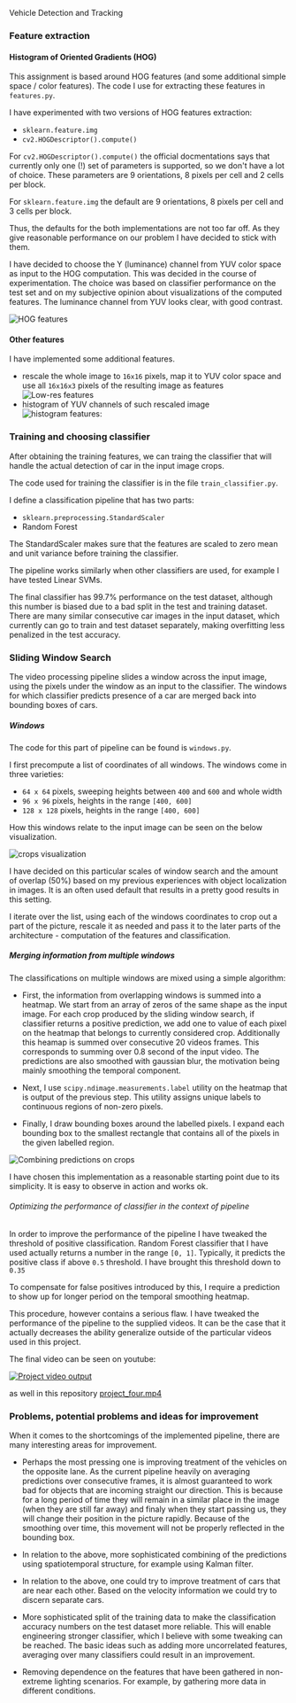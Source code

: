 Vehicle Detection and Tracking


[//]: # (Image References)

[image_hog_features]: ./img/hog_features.jpg "HOG Features Example"
[image_hist_features]: ./img/hist_features.jpg "Histogram Features Example"
[image_lowres_features]: ./img/lowres_features.jpg "Low-res Features Example"
[image_boxes_visualization]: ./img/boxes_visualization.jpg "Visualization of considered crops"
[image_combining_predictions]: ./img/combining_predictions_2.jpg "Combining predictions"

### Feature extraction
#### Histogram of Oriented Gradients (HOG)

This assignment is based around HOG features (and some additional simple space / color features).
The code I use for extracting these features in `features.py`.

I have experimented with two versions of HOG features extraction: 
  - `sklearn.feature.img`
  - `cv2.HOGDescriptor().compute()` 


For `cv2.HOGDescriptor().compute()` the official docmentations says that 
currently only one (!) set of parameters is supported, so we don't have a lot of choice.
These parameters are 9 orientations, 8 pixels per cell and 2 cells per block.

For `sklearn.feature.img` the default are 9 orientations, 8 pixels per cell and 3 
cells per block.

Thus, the defaults for the both implementations are not too far off. As they give reasonable
performance on our problem I have decided to stick with them.

I have decided to choose the Y (luminance) channel from YUV color space as 
input to the HOG computation. This was decided in the course of experimentation.
The choice was based on classifier performance on the test set and on my 
subjective opinion about visualizations of the computed features.
The luminance channel from YUV looks clear, with good contrast.

![HOG features][image_hog_features]


#### Other features

I have implemented some additional features.

  - rescale the whole image to `16x16` pixels, map it to YUV color space and use
  all `16x16x3` pixels of the resulting image as features
![Low-res features][image_lowres_features]
  - histogram of YUV channels of such rescaled image
![histogram features][image_hist_features]: 

### Training and choosing classifier


After obtaining the training features, we can traing the classifier
that will handle the actual detection of car in the input image crops.

The code used for training the classifier is in the file `train_classifier.py`.

I define a classification pipeline that has two parts:
  - `sklearn.preprocessing.StandardScaler`
  - Random Forest

The StandardScaler makes sure that the features are scaled to
zero mean and unit variance before training the classifier.

The pipeline works similarly when other classifiers
are used, for example I have tested Linear SVMs.

The final classifier has 99.7% performance on the test dataset, 
although this number is biased due to a bad split in the test and training dataset.
There are many similar consecutive car images in the input dataset, which currently
can go to train and test dataset separately, making overfitting less penalized in the 
test accuracy.


### Sliding Window Search

The video processing pipeline slides a window across the input image,
using the pixels under the window as an input to the classifier. The 
windows for which classifier predicts presence of a car are merged
back into bounding boxes of cars.


##### Windows
The code for this part of pipeline can be found is `windows.py`.


I first precompute a list of coordinates of all windows.
The windows come in three varieties:
  - `64 x 64` pixels, sweeping heights between `400` and `600` and whole width
  - `96 x 96` pixels, heights in the range `[400, 600]`
  - `128 x 128` pixels, heights in the range `[400, 600]`

How this windows relate to the input image can be seen on the below 
visualization.

![crops visualization][image_boxes_visualization]

I have decided on this particular scales of window search
and the amount of overlap (50%) based on my previous
experiences with object localization in images. It is an often used
default that results in a pretty good results in this setting.

I iterate over the list, using each of the windows coordinates to 
crop out a part of the picture, rescale it as needed and pass it 
to the later parts of the architecture - computation of the features
and classification.
  
  
##### Merging information from multiple windows

The classifications on multiple windows are mixed using a simple algorithm:

* First, the information from overlapping windows is summed into a heatmap.
We start from an array of zeros of the same shape as the input image. For each 
crop produced by the sliding window search, if classifier returns a 
positive prediction, we add one to value of each pixel on the heatmap
that belongs to currently considered crop. Additionally this heamap is summed over
consecutive 20 videos frames. This corresponds to summing over 0.8 second of 
the input video. The predictions are also smoothed with gaussian blur, the motivation being 
mainly smoothing the temporal component.

* Next, I use `scipy.ndimage.measurements.label` utility on the heatmap that
is output of the previous step. This utility assigns unique labels to continuous
regions of non-zero pixels. 

* Finally, I draw bounding boxes around the labelled pixels. I expand each bounding 
box to the smallest rectangle that contains all of the pixels in the given labelled 
region.

![Combining predictions on crops][image_combining_predictions]

I have chosen this implementation as a reasonable starting point due to
its simplicity. It is easy to observe in action and works ok.



###### Optimizing the performance of classifier in the context of pipeline

In order to improve the performance of the pipeline I have tweaked the 
threshold of positive classification.
Random Forest classifier that I have used actually returns a number in the 
range `[0, 1]`. Typically, it predicts the positive class if above
`0.5` threshold. I have brought this threshold down to `0.35`

To compensate for false positives introduced by this, I require a prediction 
to show up for longer period on the temporal smoothing heatmap.


This procedure, however contains a serious flaw. I have tweaked the performance of
the pipeline to the supplied videos. It can be the case that it actually decreases
the ability generalize outside of the particular videos used in this project.


The final video can be seen on youtube:

[![Project video output](https://img.youtube.com/vi/ZB8m3I_nx7o/0.jpg)](https://youtu.be/ZB8m3I_nx7o)

as well in this repository
[project_four.mp4](./out/project_four.mp4)



### Problems, potential problems and ideas for improvement


When it comes to the shortcomings of the implemented pipeline, there are many interesting
areas for improvement.

* Perhaps the most pressing one is improving treatment of the vehicles on
 the opposite lane. As the current pipeline heavily on averaging predictions
 over consecutive frames, it is almost guaranteed to work bad
 for objects that are incoming straight our direction. This is because
 for a long period of time they will remain in a similar place in the image 
 (when they are still far away) and finaly when they start passing us, they will 
 change their position in the picture rapidly. Because of the smoothing over time,
 this movement will not be properly reflected in the bounding box.

* In relation to the above, more sophisticated combining of the predictions using
spatiotemporal structure, for example using Kalman filter.

* In relation to the above, one could try to improve treatment of cars that are
near each other. Based on the velocity information we could try to discern
separate cars.

* More sophisticated split of the training data to make the classification accuracy 
  numbers on the test dataset more reliable. This will enable engineering stronger 
  classifier, which I believe with some tweaking can be reached. The basic ideas such
  as adding more uncorrelated features, averaging over many classifiers could result
  in an improvement.

* Removing dependence on the features that have been gathered in non-extreme lighting
scenarios. For example, by gathering more data in different conditions.

